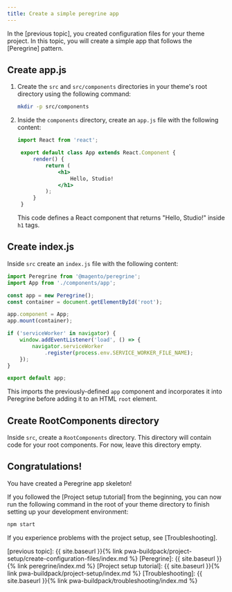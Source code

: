 ```yaml
---
title: Create a simple peregrine app
---
```


In the [previous topic], you created configuration files for your theme project.
In this topic, you will create a simple app that follows the [Peregrine] pattern.

## Create app.js

1. Create the `src` and `src/components` directories in your theme's root directory using the following command:
    ``` sh
    mkdir -p src/components
    ```
1. Inside the `components` directory, create an `app.js` file with the following content:

   ``` jsx 
   import React from 'react';

    export default class App extends React.Component {
        render() {
            return (
                <h1>
                    Hello, Studio!
                </h1>
            );
        }
    }

   ```

   This code defines a React component that returns "Hello, Studio!" inside `h1` tags.

## Create index.js

Inside `src` create an `index.js` file with the following content:

``` javascript
import Peregrine from '@magento/peregrine';
import App from './components/app';

const app = new Peregrine();
const container = document.getElementById('root');

app.component = App;
app.mount(container);

if ('serviceWorker' in navigator) {
    window.addEventListener('load', () => {
        navigator.serviceWorker
            .register(process.env.SERVICE_WORKER_FILE_NAME);
    });
}

export default app;
```

This imports the previously-defined `app` component and incorporates it into Peregrine before adding it to an HTML `root` element. 

## Create RootComponents directory

Inside `src`, create a `RootComponents` directory.
This directory will contain code for your root components.
For now, leave this directory empty.

## Congratulations!

You have created a Peregrine app skeleton!

If you followed the [Project setup tutorial] from the beginning, you can now run the following command in the root of your theme directory to finish setting up your development environment:

``` sh
npm start
```

If you experience problems with the project setup, see [Troubleshooting].

[previous topic]: {{ site.baseurl }}{% link pwa-buildpack/project-setup/create-configuration-files/index.md %}
[Peregrine]: {{ site.baseurl }}{% link peregrine/index.md %}
[Project setup tutorial]: {{ site.baseurl }}{% link pwa-buildpack/project-setup/index.md %}
[Troubleshooting]: {{ site.baseurl }}{% link pwa-buildpack/troubleshooting/index.md %}
